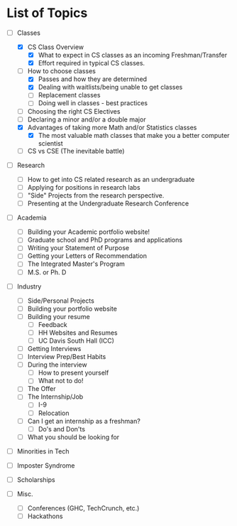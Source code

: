 # List of Topics

- [ ] Classes
	- [x] CS Class Overview
		- [x] What to expect in CS classes as an incoming Freshman/Transfer
		- [x] Effort required in typical CS classes.
	- [ ] How to choose classes
		- [x] Passes and how they are determined
		- [x] Dealing with waitlists/being unable to get classes
		- [ ] Replacement classes
		- [ ] Doing well in classes - best practices
	- [ ] Choosing the right CS Electives
	- [ ] Declaring a minor and/or a double major
	- [x] Advantages of taking more  Math and/or Statistics classes
		- [x] The most valuable math classes that make you a better computer scientist
	- [ ] CS vs CSE (The inevitable battle)

- [ ] Research
	- [ ] How to get into CS related research as an undergraduate
	- [ ] Applying for positions in research labs
	- [ ] "Side" Projects from the research perspective.
	- [ ] Presenting at the Undergraduate Research Conference

- [ ] Academia
	- [ ] Building your Academic portfolio website!
	- [ ] Graduate school and PhD programs and applications
	- [ ] Writing your Statement of Purpose
	- [ ] Getting your Letters of Recommendation
	- [ ] The Integrated Master's Program
	- [ ] M.S. or Ph. D

- [ ] Industry
	- [ ] Side/Personal Projects
	- [ ] Building your portfolio website
	- [ ] Building your resume
		- [ ] Feedback
		- [ ] HH Websites and Resumes
		- [ ] UC Davis South Hall (ICC)
	- [ ] Getting Interviews
	- [ ] Interview Prep/Best Habits
	- [ ] During the interview
		- [ ] How to present yourself
		- [ ] What not to do!
	- [ ] The Offer
	- [ ] The Internship/Job
		- [ ] I-9
		- [ ] Relocation
	- [ ] Can I get an internship as a freshman?
		- [ ] Do's and Don'ts
	- [ ] What you should be looking for

- [ ] Minorities in Tech
- [ ] Imposter Syndrome
- [ ] Scholarships

- [ ] Misc.
	- [ ] Conferences (GHC, TechCrunch, etc.)
	- [ ] Hackathons
